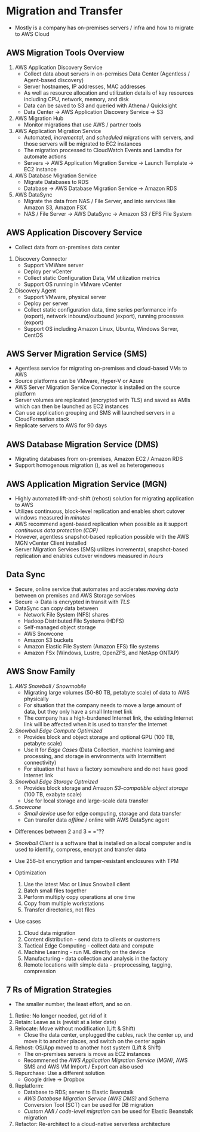 # Migration and Transfer
* Mostly is a company has on-premises servers / infra and how to migrate to AWS Cloud

## AWS Migration Tools Overview
1. AWS Application Discovery Service
   * Collect data about servers in on-permises Data Center (Agentless / Agent-based discovery)
   * Server hostnames, IP addresses, MAC addresses
   * As well as resource allocation and utilization details of key resources including CPU, network, memory, and disk
   * Data can be saved to S3 and queried with Athena / Quicksight
   * Data Center -> AWS Application Discovery Service -> S3
2. AWS Migration Hub 
   * Monitor migrations that use AWS / partner tools
3. AWS Application Migration Service
   * Automated, *incremental*, and *scheduled* migrations with servers, and those servers will be migrated to EC2 instances
   * The migration processed to CloudWatch Events and Lamdba for automate actions
   * Servers -> AWS Application Migration Service -> Launch Template -> EC2 instance
4. AWS Database Migration Service
   * Migrate Databases to RDS
   * Database -> AWS Database Migration Service -> Amazon RDS
5. AWS DataSync
   * Migrate the data from NAS / File Server, and into services like Amazon S3, Amazon FSX
   * NAS / File Server -> AWS DataSync -> Amazon S3 / EFS File System

## AWS Application Discovery Service
* Collect data from on-premises data center
1. Discovery Connector
   * Support VMWare server
   * Deploy per vCenter
   * Collect static Configuration Data, VM utilization metrics
   * Support OS running in VMware vCenter
2. Discovery Agent
   * Support VMware, physical server
   * Deploy per server
   * Collect static configuration data, time series performance info (export), network inbound/outbound (export), running processes (export)
   * Support OS including Amazon Linux, Ubuntu, Windows Server, CentOS

## AWS Server Migration Service (SMS)
* Agentless service for migrating on-premises and cloud-based VMs to AWS
* Source platforms can be VMware, Hyper-V or Azure
* AWS Server Migration Service Connector is installed on the source platform
* Server volumes are replicated (encrypted with TLS) and saved as AMIs which can then be launched as EC2 instances
* Can use application grouping and SMS will launched servers in a CloudFormation stack
* Replicate servers to AWS for 90 days 

## AWS Database Migration Service (DMS)
* Migrating databases from on-premises, Amazon EC2 / Amazon RDS
* Support homogenous migration (), as well as heterogeneous

## AWS Application Migration Service (MGN)
* Highly automated lift-and-shift (rehost) solution for migrating application to AWS
* Utilizes continuous, block-level replication and enables short cutover windows measured in *minutes*
* AWS recommend agent-based replication when possible as it support *continuous data protection (CDP)*
* However, agentless snapshot-based replication possible with the AWS MGN vCenter Client installed
* Server Migration Services (SMS) utilizes incremental, snapshot-based replication and enables cutover windows measured in *hours*

## Data Sync
* Secure, online service that automates and acclerates *moving data* between on premises and AWS Storage services
* Secure -> Data is encrypted in transit with *TLS*
* DataSync can copy data between
  * Network File System (NFS) shares
  * Hadoop Distributed File Systems (HDFS)
  * Self-managed object storage
  * AWS Snowcone
  * Amazon S3 buckets
  * Amazon Elastic File System (Amazon EFS) file systems
  * Amazon FSx (Windows, Lustre, OpenZFS, and NetApp ONTAP)

## AWS Snow Family
1. *AWS Snowball / Snowmobile* 
   * Migrating large volumes (50-80 TB, petabyte scale) of data to AWS physically
   * For situation that the company needs to move a large amount of data, but they only have a small Internet link
   * The company has a high-burdened Internet link, the existing Internet link will be affected when it is used to transfer the Internet 
2. *Snowball Edge Compute Optimized*
   * Provides block and object storage and optional GPU (100 TB, petabyte scale)
   * Use it for *Edge Cases* (Data Collection, machine learning and processing, and storage in environments with Intermittent connectivity)
   * For situation that have a factory somewhere and do not have good Internet link
3. *Snowball Edge Storage Optmized*
   * Provides block storage and Amazon *S3-compatible object storage* (100 TB, exabyte scale)
   * Use for local storage and large-scale data transfer
4. *Snowcone*
   * *Small device* use for edge computing, storage and data transfer
   * Can transfer data *offline* / online with AWS DataSync agent
* Differences between 2 and 3 = ="??

* *Snowball Client* is a software that is installed on a local computer and is used to identify, compress, encrypt and transfer data
* Use 256-bit encryption and tamper-resistant enclosures with TPM
* Optimization
  1. Use the latest Mac or Linux Snowball client
  2. Batch small files together
  3. Perform multiply copy operations at one time
  4. Copy from multiple workstations
  5. Transfer directories, not files
* Use cases
  1. Cloud data migration 
  2. Content distribution - send data to clients or customers
  3. Tactical Edge Computing - collect data and compute
  4. Machine Learning - run ML directly on the device
  5. Manufacturing - data collection and analysis in the factory
  6. Remote locations with simple data - preprocessing, tagging, compression

## 7 Rs of Migration Strategies
* The smaller number, the least effort, and so on.
1. Retire: No longer needed, get rid of it
2. Retain: Leave as is (revisit at a leter date)
3. Relocate: Move without modification (Lift & Shift)
   * Close the data center, unplugged the cables, rack the center up, and move it to another places, and switch on the center again
4. Rehost: OS/App moved to another host system (Lift & Shift)
   * The on-premises servers is move as EC2 instances
   * Recommened the *AWS Application Migration Service (MGN)*, AWS SMS and AWS VM Import / Export can also used
5. Repurchase: Use a different solution
   * Google drive -> Dropbox
6. Replatform: 
   * Database to RDS; server to Elastic Beanstalk
   * *AWS Database Migration Service (AWS DMS)* and Schema Conversion Tool (SCT) can be used for DB migration
   * *Custom AMI / code-level migration* can be used for Elastic Beanstalk migration
7. Refactor: Re-architect to a cloud-native serverless architecture
